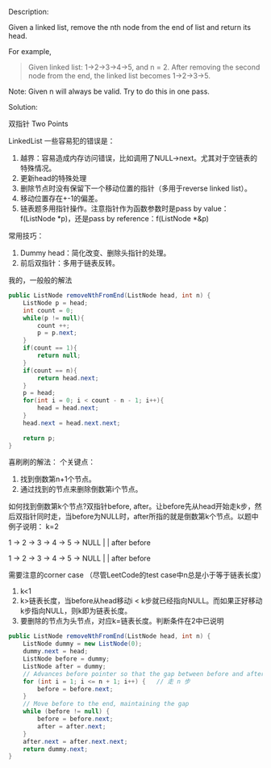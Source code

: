 Description:

Given a linked list, remove the nth node from the end of list and return its head.

For example,
>Given linked list: 1->2->3->4->5, and n = 2.
After removing the second node from the end, the linked list becomes 1->2->3->5.

Note:
Given n will always be valid.
Try to do this in one pass.

Solution:

双指针 Two Points

LinkedList 一些容易犯的错误是：

1. 越界：容易造成内存访问错误，比如调用了NULL->next。尤其对于空链表的特殊情况。
2. 更新head的特殊处理
3. 删除节点时没有保留下一个移动位置的指针（多用于reverse linked list）。
4. 移动位置存在+-1的偏差。 
5. 链表题多用指针操作。注意指针作为函数参数时是pass by value： f(ListNode *p)，还是pass by reference：f(ListNode *&p)

常用技巧：
1. Dummy head：简化改变、删除头指针的处理。
2. 前后双指针：多用于链表反转。

我的，一般般的解法
```java
public ListNode removeNthFromEnd(ListNode head, int n) {
    ListNode p = head;
    int count = 0;
    while(p != null){
        count ++;
        p = p.next;
    }
    if(count == 1){
        return null;
    }
    if(count == n){
        return head.next;
    }
    p = head;
    for(int i = 0; i < count - n - 1; i++){
        head = head.next;
    }
    head.next = head.next.next;
    
    return p;
}
```

喜刷刷的解法：
个关键点：
1. 找到倒数第n+1个节点。
2. 通过找到的节点来删除倒数第i个节点。

如何找到倒数第k个节点?双指针before, after。让before先从head开始走k步，然后双指针同时走，当before为NULL时，after所指的就是倒数第k个节点。以题中例子说明：
k=2

 1 -> 2 -> 3 -> 4 -> 5 -> NULL
 |         |
after    before

 1 -> 2 -> 3 -> 4 -> 5 -> NULL
                |          |
              after     before

需要注意的corner case （尽管LeetCode的test case中n总是小于等于链表长度）
1. k<1
2. k>链表长度，当before从head移动i < k步就已经指向NULL。而如果正好移动k步指向NULL，则k即为链表长度。
3. 要删除的节点为头节点，对应k=链表长度。判断条件在2中已说明              

```java
public ListNode removeNthFromEnd(ListNode head, int n) {
    ListNode dummy = new ListNode(0);
    dummy.next = head;
    ListNode before = dummy;
    ListNode after = dummy;
    // Advances before pointer so that the gap between before and after is n nodes apart
    for (int i = 1; i <= n + 1; i++) {   // 走 n 步
        before = before.next;
    }
    // Move before to the end, maintaining the gap
    while (before != null) {
        before = before.next;
        after = after.next;
    }
    after.next = after.next.next;
    return dummy.next;
}
```